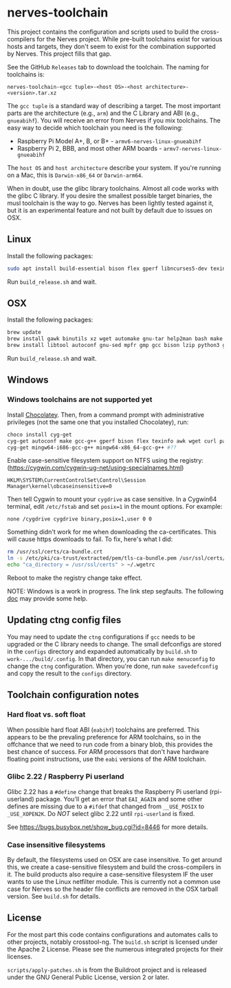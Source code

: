 # nerves-toolchain

This project contains the configuration and scripts used to build the
cross-compilers for the Nerves project. While pre-built toolchains exist for
various hosts and targets, they don't seem to exist for the combination
supported by Nerves. This project fills that gap.

See the GitHub `Releases` tab to download the toolchain. The naming for
toolchains is:

    nerves-toolchain-<gcc tuple>-<host OS>-<host architecture>-<version>.tar.xz

The `gcc tuple` is a standard way of describing a target. The most important parts
are the architecture (e.g., `arm`) and the C Library and ABI (e.g.,
`gnueabihf`). You will receive an error from Nerves if you mix toolchains. The
easy way to decide which toolchain you need is the following:

  * Raspberry Pi Model A+, B, or B+ - `armv6-nerves-linux-gnueabihf`
  * Raspberry Pi 2, BBB, and most other ARM boards - `armv7-nerves-linux-gnueabihf`

The `host OS` and `host architecture` describe your system. If you're running on
a Mac, this is `Darwin-x86_64` or `Darwin-arm64`.

When in doubt, use the glibc library toolchains. Almost all code works with the
glibc C library. If you desire the smallest possible target binaries, the musl
toolchain is the way to go. Nerves has been lightly tested against it, but it is
an experimental feature and not built by default due to issues on OSX.

## Linux

Install the following packages:

```sh
sudo apt install build-essential bison flex gperf libncurses5-dev texinfo help2man libssl-dev gawk libtool-bin automake lzip unzip python3 wget curl ca-certificates
```

Run `build_release.sh` and wait.

## OSX

Install the following packages:

```sh
brew update
brew install gawk binutils xz wget automake gnu-tar help2man bash make ncurses
brew install libtool autoconf gnu-sed mpfr gmp gcc bison lzip python3 grep coreutils
```

Run `build_release.sh` and wait.

## Windows

### Windows toolchains are not supported yet

Install [Chocolatey](https://chocolatey.org/). Then, from a command prompt with
administrative privileges (not the same one that you installed Chocolatey), run:

```sh
choco install cyg-get
cyg-get autoconf make gcc-g++ gperf bison flex texinfo awk wget curl patch libtool automake diffutils libncurses-devel help2man libssl-dev ca-certificates
cyg-get mingw64-i686-gcc-g++ mingw64-x86_64-gcc-g++ #??
```

Enable case-sensitive filesystem support on NTFS using the registry: (https://cygwin.com/cygwin-ug-net/using-specialnames.html)

```text
HKLM\SYSTEM\CurrentControlSet\Control\Session Manager\kernel\obcaseinsensitive=0
```

Then tell Cygwin to mount your `cygdrive` as case sensitive. In a Cygwin64 terminal,
edit `/etc/fstab` and set `posix=1` in the mount options. For example:

```text
none /cygdrive cygdrive binary,posix=1,user 0 0
```

Something didn't work for me when downloading the ca-certificates. This will cause
https downloads to fail. To fix, here's what I did:

```sh
rm /usr/ssl/certs/ca-bundle.crt
ln -s /etc/pki/ca-trust/extracted/pem/tls-ca-bundle.pem /usr/ssl/certs/ca-bundle.crt
echo "ca_directory = /usr/ssl/certs" > ~/.wgetrc
```

Reboot to make the registry change take effect.

NOTE: Windows is a work in progress. The link step segfaults. The following
[doc](https://github.com/crosstool-ng/crosstool-ng/blob/main/docs/C%20-%20Misc.%20tutorials.txt)
may provide some help.

## Updating ctng config files

You may need to update the `ctng` configurations if `gcc` needs to be upgraded
or the C library needs to change. The small defconfigs are stored in the
`configs` directory and expanded automatically by `build.sh` to
`work-.../build/.config`. In that directory, you can run `make menuconfig` to
change the `ctng` configuration. When you're done, run `make savedefconfig` and
copy the result to the `configs` directory.

## Toolchain configuration notes

### Hard float vs. soft float

When possible hard float ABI (`eabihf`) toolchains are preferred. This appears to be
the prevaling preference for ARM toolchains, so in the offchance that we need to
run code from a binary blob, this provides the best chance of success. For ARM
processors that don't have hardware floating point instructions, use the `eabi`
versions of the ARM toolchain.

### Glibc 2.22 / Raspberry Pi userland

Glibc 2.22 has a `#define` change that breaks the Raspberry Pi userland
(rpi-userland) package. You'll get an error that `EAI_AGAIN` and some other
defines are missing due to a `#ifdef` that changed from `__USE_POSIX` to
`_USE_XOPEN2K`. Do *NOT* select glibc 2.22 until `rpi-userland` is fixed.

See https://bugs.busybox.net/show_bug.cgi?id=8446 for more details.

### Case insensitive filesystems

By default, the filesystems used on OSX are case insensitive. To get around
this, we create a case-sensitive filesystem and build the cross-compilers in it.
The build products also require a case-sensitive filesystem IF the user wants to
use the Linux netfilter module. This is currently not a common use case for
Nerves so the header file conflicts are removed in the OSX tarball version. See
`build.sh` for details.

## License

For the most part this code contains configurations and automates calls to other
projects, notably crosstool-ng. The `build.sh` script is licensed under the
Apache 2 License. Please see the numerous integrated projects for their
licenses.

`scripts/apply-patches.sh` is from the Buildroot project and is released under the
GNU General Public License, version 2 or later.
